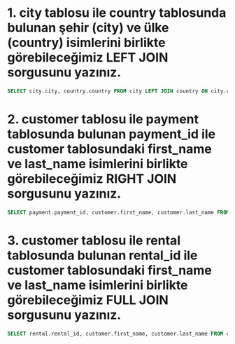 # 1. city tablosu ile country tablosunda bulunan şehir (city) ve ülke (country) isimlerini birlikte görebileceğimiz LEFT JOIN sorgusunu yazınız.

````SQL
SELECT city.city, country.country FROM city LEFT JOIN country ON city.country_id = country.country_id;
````


# 2. customer tablosu ile payment tablosunda bulunan payment_id ile customer tablosundaki first_name ve last_name isimlerini birlikte görebileceğimiz RIGHT JOIN sorgusunu yazınız.

````SQL
SELECT payment.payment_id, customer.first_name, customer.last_name FROM customer RIGHT JOIN payment ON customer.customer_id = payment.customer_id;
````

# 3. customer tablosu ile rental tablosunda bulunan rental_id ile customer tablosundaki first_name ve last_name isimlerini birlikte görebileceğimiz FULL JOIN sorgusunu yazınız.

````SQL
SELECT rental.rental_id, customer.first_name, customer.last_name FROM customer FULL JOIN rental ON customer.customer_id=rental.customer_id;
````